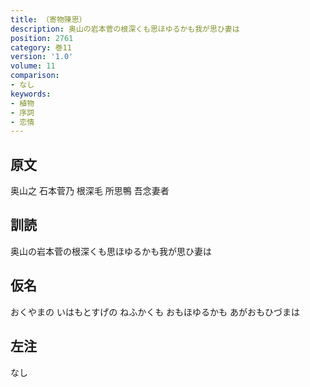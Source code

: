 ```yaml
---
title: （寄物陳思）
description: 奥山の岩本菅の根深くも思ほゆるかも我が思ひ妻は
position: 2761
category: 巻11
version: '1.0'
volume: 11
comparison:
- なし
keywords:
- 植物
- 序詞
- 恋情
---
```


## 原文

奥山之 石本菅乃 根深毛 所思鴨 吾念妻者

## 訓読

奥山の岩本菅の根深くも思ほゆるかも我が思ひ妻は

## 仮名

おくやまの いはもとすげの ねふかくも おもほゆるかも あがおもひづまは

## 左注

なし
